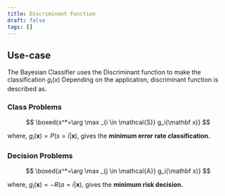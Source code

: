 ```yaml
---
title: Discriminant Function
draft: false
tags: []
---
```

## Use-case 
The Bayesian Classifier uses the Discriminant function to make the classification $g_i(x)$
Depending on the application, discriminant function is described as. 
### Class Problems

$$
\boxed{s^*=\arg \max _{i \in \mathcal{S}} g_i(\mathbf x)}
$$

where, $g_i(\mathbf{x}) = P(s = i|\mathbf{x})$, gives the **minimum error rate classification.**
### Decision Problems

$$
\boxed{a^*=\arg \max _{j \in \mathcal{A}} g_i(\mathbf x)}
$$

where, $g_i(\mathbf{x}) = -R(a = i|\mathbf{x})$, gives the **minimum risk decision.** 






